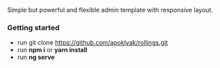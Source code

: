 Simple but powerful and flexible admin template with responsive layout.

### Getting started ###
* run git clone https://github.com/apoklyak/rollings.git
* run **npm i** or **yarn install**
* run **ng serve**
